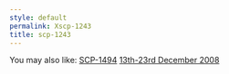 ```yaml
---
style: default
permalink: Xscp-1243
title: scp-1243
---
```

You may also like:
[SCP-1494](http://scp-wiki.net/scp-1494)
[13th-23rd December 2008](http://scp-wiki.net/13th-23rd-december-2008)